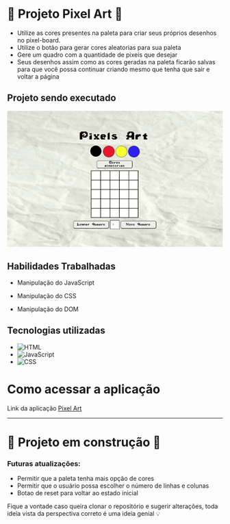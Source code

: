 # :art: Projeto Pixel Art :art:

- Utilize as cores presentes na paleta para criar seus próprios desenhos no pixel-board.
- Utilize o botão para gerar cores aleatorias para sua paleta
- Gere um quadro com a quantidade de pixeis que desejar
- Seus desenhos assim como as cores geradas na paleta ficarão salvas para que você possa continuar criando mesmo que tenha que sair e voltar a página

## Projeto sendo executado

![](./css/imgs/projetoFuncional.gif)

## Habilidades Trabalhadas

- Manipulação do JavaScript

- Manipulação do CSS

- Manipulação do DOM

## Tecnologias utilizadas

- ![HTML](https://img.shields.io/badge/-html-0D1117?style=for-the-badge&logo=html&logoColor=purple&labelColor=0D1117)&nbsp;
- ![JavaScript](https://img.shields.io/badge/-JavaScript-0D1117?style=for-the-badge&logo=javascript&labelColor=0D1117)&nbsp;
- ![CSS](https://img.shields.io/badge/-CSS-0D1117?style=for-the-badge&logo=CSS3&logoColor=1572B6&labelColor=0D1117)&nbsp;

# Como acessar a aplicação
Link da aplicação <a href='https://Marcelo12Bernardo.github.io/Projeto-pixel-art/'>Pixel Art</a>

---

# :construction: Projeto em construção  :construction:
### Futuras atualizações:

- Permitir que a paleta tenha mais opção de cores
- Permitir que o usuário possa escolher o número de linhas e colunas
- Botao de reset para voltar ao estado inicial

Fique a vontade caso queira clonar o repositório e sugerir alterações, toda ideia vista da perspectiva correto é uma ideia genial 💡
